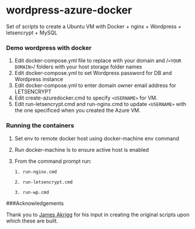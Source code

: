 # wordpress-azure-docker
Set of scripts to create a Ubuntu VM with Docker + nginx + Wordpress + letsencrypt + MySQL

### Demo wordpress with docker

1. Edit docker-compose.yml file to replace <YOUR DOMAIN> with your domain and /`<YOUR DOMAIN>`/ folders with your host storage folder names
2. Edit docker-compose.yml to set Wordpress password for DB and Wordpress instance
3. Edit docker-compose.yml to enter domain owner email address for LETSENCRYPT
4. Edit create-azuredocker.cmd to specify `<USERNAME>` for VM.
4. Edit run-letsencrypt.cmd and run-nginx.cmd to update `<USERNAME>` with the one specificed when you created the Azure VM.

### Running the containers

1. Set env to remote docker host using docker-machine env command
2. Run docker-machine ls to ensure active host is enabled
3. From the command prompt run:

    `1. run-nginx.cmd`

    `2. run-letsencrypt.cmd`
    
    `3. run-wp.cmd`

###Acknowledgements

Thank you to [James Akrigg](https://twitter.com/jakrigg) for his input in creating the original scripts upon which these are built.